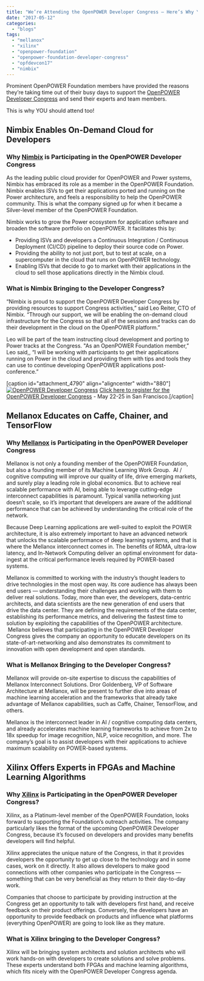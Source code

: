 ```yaml
---
title: "We’re Attending the OpenPOWER Developer Congress — Here’s Why You Should, Too. Insights from Nimbix, Mellanox, and Xilinx"
date: "2017-05-12"
categories: 
  - "blogs"
tags: 
  - "mellanox"
  - "xilinx"
  - "openpower-foundation"
  - "openpower-foundation-developer-congress"
  - "opfdevcon17"
  - "nimbix"
---
```


Prominent OpenPOWER Foundation members have provided the reasons they’re taking time out of their busy days to support the [OpenPOWER Developer Congress](https://openpowerfoundation.org/openpower-developer-congress/) and send their experts and team members.

This is why YOU should attend too!

## **Nimbix Enables On-Demand Cloud for Developers**

### **Why [Nimbix](https://www.nimbix.net/) is Participating in the OpenPOWER Developer Congress**

As the leading public cloud provider for OpenPOWER and Power systems, Nimbix has embraced its role as a member in the OpenPOWER Foundation. Nimbix enables ISVs to get their applications ported and running on the Power architecture, and feels a responsibility to help the OpenPOWER community. This is what the company signed up for when it became a Silver-level member of the OpenPOWER Foundation.

Nimbix works to grow the Power ecosystem for application software and broaden the software portfolio on OpenPOWER. It facilitates this by:

- Providing ISVs and developers a Continuous Integration / Continuous Deployment (CI/CD) pipeline to deploy their source code on Power.
- Providing the ability to not just port, but to test at scale, on a supercomputer in the cloud that runs on OpenPOWER technology.
- Enabling ISVs that decide to go to market with their applications in the cloud to sell those applications directly in the Nimbix cloud.

### **What is Nimbix Bringing to the Developer Congress?**

“Nimbix is proud to support the OpenPOWER Developer Congress by providing resources to support Congress activities,” said Leo Reiter, CTO of Nimbix. “Through our support, we will be enabling the on-demand cloud infrastructure for the Congress so that all of the sessions and tracks can do their development in the cloud on the OpenPOWER platform.”

Leo will be part of the team instructing cloud development and porting to Power tracks at the Congress. "As an OpenPOWER Foundation member,” Leo said,, “I will be working with participants to get their applications running on Power in the cloud and providing them with tips and tools they can use to continue developing OpenPOWER applications post-conference.”

\[caption id="attachment\_4790" align="aligncenter" width="880"\][![OpenPOWER Developer Congress](images/OPDC-Web-Banner.jpg)](https://openpowerfoundation.org/wp-content/uploads/2017/05/OPDC-Web-Banner.jpg) [Click here to register for the OpenPOWER Developer Congress](https://openpowerfoundation.org/openpower-developer-congress/) - May 22-25 in San Francisco.\[/caption\]

## **Mellanox Educates on Caffe, Chainer, and TensorFlow**

### **Why [Mellanox](http://www.mellanox.com/) is Participating in the OpenPOWER Developer Congress**

Mellanox is not only a founding member of the OpenPOWER Foundation, but also a founding member of its Machine Learning Work Group.  AI / cognitive computing will improve our quality of life, drive emerging markets, and surely play a leading role in global economics. But to achieve real scalable performance with AI, being able to leverage cutting-edge interconnect capabilities is paramount. Typical vanilla networking just doesn’t scale, so it’s important that developers are aware of the additional performance that can be achieved by understanding the critical role of the network.

Because Deep Learning applications are well-suited to exploit the POWER architecture, it is also extremely important to have an advanced network that unlocks the scalable performance of deep learning systems, and that is where the Mellanox interconnect comes in. The benefits of RDMA, ultra-low latency, and In-Network Computing deliver an optimal environment for data-ingest at the critical performance levels required by POWER-based systems.

Mellanox is committed to working with the industry’s thought leaders to drive technologies in the most open way. Its core audience has always been end users — understanding their challenges and working with them to deliver real solutions. Today, more than ever, the developers, data-centric architects, and data scientists are the new generation of end users that drive the data center. They are defining the requirements of the data center, establishing its performance metrics, and delivering the fastest time to solution by exploiting the capabilities of the OpenPOWER architecture.  Mellanox believes that participating in the OpenPOWER Developer Congress gives the company an opportunity to educate developers on its state-of-art-networking and also demonstrates its commitment to innovation with open development and open standards.

### **What is Mellanox Bringing to the Developer Congress?**

Mellanox will provide on-site expertise to discuss the capabilities of Mellanox Interconnect Solutions. Dror Goldenberg, VP of Software Architecture at Mellanox, will be present to further dive into areas of machine learning acceleration and the frameworks that already take advantage of Mellanox capabilities, such as Caffe, Chainer, TensorFlow, and others.

Mellanox is the interconnect leader in AI / cognitive computing data centers, and already accelerates machine learning frameworks to achieve from 2x to 18x speedup for image recognition, NLP, voice recognition, and more. The company’s goal is to assist developers with their applications to achieve maximum scalability on POWER-based systems.

## **Xilinx Offers Experts in FPGAs and Machine Learning Algorithms**

### **Why [Xilinx](https://www.xilinx.com/) is Participating in the OpenPOWER Developer Congress?**

Xilinx, as a Platinum-level member of the OpenPOWER Foundation, looks forward to supporting the Foundation’s outreach activities. The company particularly likes the format of the upcoming OpenPOWER Developer Congress, because it’s focused on developers and provides many benefits developers will find helpful.

Xilinx appreciates the unique nature of the Congress, in that it provides developers the opportunity to get up close to the technology and in some cases, work on it directly. It also allows developers to make good connections with other companies who participate in the Congress — something that can be very beneficial as they return to their day-to-day work.

Companies that choose to participate by providing instruction at the Congress get an opportunity to talk with developers first hand, and receive feedback on their product offerings. Conversely, the developers have an opportunity to provide feedback on products and influence what platforms (everything OpenPOWER) are going to look like as they mature.

### **What is Xilinx bringing to the Developer Congress?**

Xilinx will be bringing system architects and solution architects who will work hands-on with developers to create solutions and solve problems. These experts understand both FPGAs and machine learning algorithms, which fits nicely with the OpenPOWER Developer Congress agenda.

